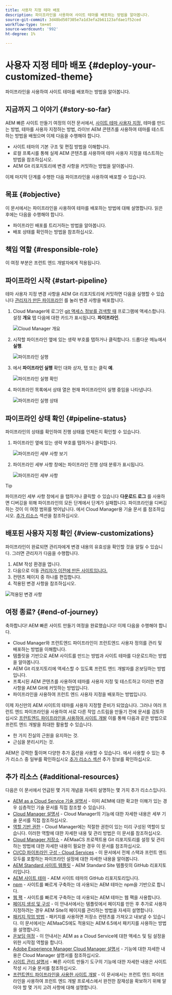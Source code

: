 ```yaml
---
title: 사용자 지정 테마 배포
description: 파이프라인을 사용하여 사이트 테마를 배포하는 방법을 알아봅니다.
source-git-commit: 3d48bd507305e7a1d3efa2b61123afdae1f52ced
workflow-type: tm+mt
source-wordcount: '992'
ht-degree: 1%

---
```



# 사용자 지정 테마 배포 {#deploy-your-customized-theme}

파이프라인을 사용하여 사이트 테마를 배포하는 방법을 알아봅니다.

## 지금까지 그 이야기 {#story-so-far}

AEM 빠른 사이트 만들기 여정의 이전 문서에서, [사이트 테마 사용자 지정,](customize-theme.md) 테마를 만드는 방법, 테마를 사용자 지정하는 방법, 라이브 AEM 콘텐츠를 사용하여 테마를 테스트하는 방법을 배웠으며 이제 다음을 수행해야 합니다.

* 사이트 테마의 기본 구조 및 편집 방법을 이해합니다.
* 로컬 프록시를 통해 실제 AEM 콘텐츠를 사용하여 테마 사용자 지정을 테스트하는 방법을 참조하십시오.
* AEM Git 리포지토리에 변경 사항을 커밋하는 방법을 알아봅니다.

이제 마지막 단계를 수행한 다음 파이프라인을 사용하여 배포할 수 있습니다.

## 목표 {#objective}

이 문서에서는 파이프라인을 사용하여 테마를 배포하는 방법에 대해 설명합니다. 읽은 후에는 다음을 수행해야 합니다.

* 파이프라인 배포를 트리거하는 방법을 알아봅니다.
* 배포 상태를 확인하는 방법을 참조하십시오.

## 책임 역할 {#responsible-role}

이 여정 부분은 프런트 엔드 개발자에게 적용됩니다.

## 파이프라인 시작 {#start-pipeline}

테마 사용자 지정 변경 사항을 AEM Git 리포지토리에 커밋하면 다음을 실행할 수 있습니다 [관리자가 만든 파이프라인](pipeline-setup.md) 를 눌러 변경 사항을 배포합니다.

1. Cloud Manager에 로그인 [git 액세스 정보를 검색할 때](retrieve-access.md) 프로그램에 액세스합니다. 설정 **개요** 탭 다음에 대한 카드가 표시됩니다. **파이프라인**.

   ![Cloud Manager 개요](assets/cloud-manager-overview.png)

1. 시작할 파이프라인 옆에 있는 생략 부호를 탭하거나 클릭합니다. 드롭다운 메뉴에서 **실행**.

   ![파이프라인 실행](assets/run-pipeline.png)

1. 에서 **파이프라인 실행** 확인 대화 상자, 탭 또는 클릭 **예**.

   ![파이프라인 실행 확인](assets/pipeline-confirm.png)

1. 파이프라인 목록에서 상태 열은 현재 파이프라인이 실행 중임을 나타냅니다.

   ![파이프라인 실행 상태](assets/pipeline-running.png)

## 파이프라인 상태 확인 {#pipeline-status}

파이프라인의 상태를 확인하여 진행 상태를 언제든지 확인할 수 있습니다.

1. 파이프라인 옆에 있는 생략 부호를 탭하거나 클릭합니다.

   ![파이프라인 세부 사항 보기](assets/view-pipeline-details.png)

1. 파이프라인 세부 사항 창에는 파이프라인 진행 상태 분류가 표시됩니다.

   ![파이프라인 세부 사항](assets/pipeline-details.png)

>[!TIP]
>
>파이프라인 세부 사항 창에서 을 탭하거나 클릭할 수 있습니다 **다운로드 로그** 를 사용하면 디버깅을 위해 파이프라인의 모든 단계에서 단계가 실패합니다. 파이프라인을 디버깅하는 것이 이 여정 범위를 벗어납니다. 에서 Cloud Manager용 기술 문서 를 참조하십시오. [추가 리소스](#additional-resources) 섹션을 참조하십시오.

## 배포된 사용자 지정 확인 {#view-customizations}

파이프라인이 완료되면 관리자에게 변경 내용의 유효성을 확인할 것을 알릴 수 있습니다. 그러면 관리자가 다음을 수행합니다.

1. AEM 작성 환경을 엽니다.
1. 다음으로 이동 [관리자가 이전에 만든 사이트입니다.](create-site.md)
1. 컨텐츠 페이지 중 하나를 편집합니다.
1. 적용된 변경 사항을 참조하십시오.

![적용된 변경 사항](assets/changes-applied.png)

## 여정 종료? {#end-of-journey}

축하합니다! AEM 빠른 사이트 만들기 여정을 완료했습니다! 이제 다음을 수행해야 합니다.

* Cloud Manager와 프런트엔드 파이프라인이 프런트엔드 사용자 정의를 관리 및 배포하는 방법을 이해합니다.
* 템플릿을 기반으로 AEM 사이트를 만드는 방법과 사이트 테마를 다운로드하는 방법을 알아봅니다.
* AEM Git 리포지토리에 액세스할 수 있도록 프런트 엔드 개발자를 온보딩하는 방법입니다.
* 프록시된 AEM 콘텐츠를 사용하여 테마를 사용자 지정 및 테스트하고 이러한 변경 사항을 AEM Git에 커밋하는 방법입니다.
* 파이프라인을 사용하여 프런트 엔드 사용자 지정을 배포하는 방법입니다.

이제 자신만의 AEM 사이트의 테마를 사용자 지정할 준비가 되었습니다. 그러나 여러 프런트 엔드 파이프라인을 사용하여 서로 다른 작업 스트림을 만들기 전에 문서를 검토하십시오 [프런트엔드 파이프라인을 사용하여 사이트 개발](/help/implementing/developing/introduction/developing-with-front-end-pipelines.md) 이를 통해 다음과 같은 방법으로 프런트 엔드 개발을 최대한 활용할 수 있습니다.

* 한 가지 진실의 근원을 유지하는 것.
* 근심을 분리시키는 것.

AEM은 강력한 툴이며 다양한 추가 옵션을 사용할 수 있습니다. 에서 사용할 수 있는 추가 리소스 중 일부를 확인하십시오 [추가 리소스 섹션](#additional-resources) 추가 정보를 확인하십시오.

## 추가 리소스 {#additional-resources}

다음은 이 문서에서 언급된 몇 가지 개념을 자세히 설명하는 몇 가지 추가 리소스입니다.

* [AEM as a Cloud Service 기술 설명서](https://experienceleague.adobe.com/docs/experience-manager-cloud-service.html) - 이미 AEM에 대한 확고한 이해가 있는 경우 심층적인 기술 문서를 직접 참조할 수 있습니다.
* [Cloud Manager 설명서](https://experienceleague.adobe.com/docs/experience-manager-cloud-service/onboarding/onboarding-concepts/cloud-manager-introduction.html) - Cloud Manager의 기능에 대한 자세한 내용은 세부 기술 문서를 직접 참조하십시오.
* [역할 기반 권한](https://experienceleague.adobe.com/docs/experience-manager-cloud-manager/using/requirements/role-based-permissions.html) - Cloud Manager에는 적절한 권한이 있는 미리 구성된 역할이 있습니다. 이러한 역할에 대한 자세한 내용 및 관리 방법은 이 문서를 참조하십시오.
* [Cloud Manager 저장소](/help/implementing/cloud-manager/managing-code/cloud-manager-repositories.md) - AEMaaCS 프로젝트용 Git 리포지토리를 설정 및 관리하는 방법에 대한 자세한 내용이 필요한 경우 이 문서를 참조하십시오.
* [CI/CD 파이프라인 구성 - Cloud Services](/help/implementing/cloud-manager/configuring-pipelines/introduction-ci-cd-pipelines.md) - 이 문서에서 전체 스택과 프런트 엔드 모두를 포함하는 파이프라인 설정에 대한 자세한 내용을 알아봅니다.
* [AEM Standard 사이트 템플릿](https://github.com/adobe/aem-site-template-standard) - AEM Standard Site 템플릿의 GitHub 리포지토리입니다.
* [AEM 사이트 테마](https://github.com/adobe/aem-site-template-standard-theme-e2e) - AEM 사이트 테마의 GitHub 리포지토리입니다.
* [npm](https://www.npmjs.com) - 사이트를 빠르게 구축하는 데 사용되는 AEM 테마는 npm을 기반으로 합니다.
* [웹 팩](https://webpack.js.org) - 사이트를 빠르게 구축하는 데 사용되는 AEM 테마는 웹 팩을 사용합니다.
* [페이지 생성 및 구성](/help/sites-cloud/authoring/fundamentals/organizing-pages.md) - 이 안내서에서는 템플릿에서 페이지를 만든 후 추가로 사용자 지정하려는 경우 AEM Site의 페이지를 관리하는 방법을 자세히 설명합니다.
* [패키지 작업 방법](/help/implementing/developing/tools/package-manager.md) - 패키지를 사용하면 저장소 컨텐츠를 가져오고 내보낼 수 있습니다. 이 문서에서는 AEMaaCS에도 적용되는 AEM 6.5에서 패키지를 사용하는 방법을 설명합니다.
* [온보딩 여정](/help/journey-onboarding/home.md) - 이 안내서는 AEM as a Cloud Service에 대한 액세스 및 팀 설정을 위한 시작점 역할을 합니다.
* [Adobe Experience Manager Cloud Manager 설명서](https://experienceleague.adobe.com/docs/experience-manager-cloud-manager/using/introduction-to-cloud-manager.html?lang=ko-KR) - 기능에 대한 자세한 내용은 Cloud Manager 설명서를 참조하십시오.
* [사이트 관리 설명서](/help/sites-cloud/administering/site-creation/create-site.md) - 빠른 사이트 만들기 도구의 기능에 대한 자세한 내용은 사이트 작성 시 기술 문서를 참조하십시오.
* [프런트엔드 파이프라인을 사용한 사이트 개발](/help/implementing/developing/introduction/developing-with-front-end-pipelines.md) - 이 문서에서는 프런트 엔드 파이프라인을 사용하여 프런트 엔드 개발 프로세스에서 완전한 잠재성을 확보하기 위해 알아야 할 몇 가지 고려 사항에 대해 설명합니다.
